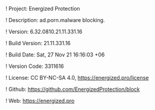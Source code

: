 ! Project: Energized Protection

! Description: ad.porn.malware blocking.

! Version: 6.32.0810.21.11.331.16

! Build Version: 21.11.331.16

! Build Date: Sat, 27 Nov 21 16:16:03 +06

! Version Code: 3311616

! License: CC BY-NC-SA 4.0, https://energized.pro/license

! Github: https://github.com/EnergizedProtection/block

! Web: https://energized.pro
